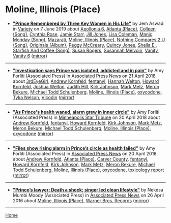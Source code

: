 # Moline, Illinois (Place)

 - [**"Prince Remembered by Three Key Women in His Life"**](https://variety.com/2019/music/news/prince-birthday-remembered-by-three-key-women-originals-1203235532/) by Jem Aswad in [Variety](https://variety.com/) on 7 June 2019 about [Apollonia 6](https://bjmdotnet.github.io/pr1nc3/topics/apollonia-6/), [Atlanta (Place)](https://bjmdotnet.github.io/pr1nc3/topics/place/atlanta/), [Colleen (Song)](https://bjmdotnet.github.io/pr1nc3/topics/song/colleen/), [Cynthia Rose](https://bjmdotnet.github.io/pr1nc3/topics/cynthia-rose/), [Jamie Starr](https://bjmdotnet.github.io/pr1nc3/topics/jamie-starr/), [Jill Jones](https://bjmdotnet.github.io/pr1nc3/topics/jill-jones/), [Lisa Coleman](https://bjmdotnet.github.io/pr1nc3/topics/lisa-coleman/), [Manic Monday (Song)](https://bjmdotnet.github.io/pr1nc3/topics/song/manic-monday/), [Mazarati](https://bjmdotnet.github.io/pr1nc3/topics/mazarati/), [Moline, Illinois (Place)](https://bjmdotnet.github.io/pr1nc3/topics/place/moline-illinois/), [Nothing Compares 2 U (Song)](https://bjmdotnet.github.io/pr1nc3/topics/song/nothing-compares-2-u/), [Originals (Album)](https://bjmdotnet.github.io/pr1nc3/topics/album/originals/), [Peggy McCreary](https://bjmdotnet.github.io/pr1nc3/topics/peggy-mccreary/), [Quincy Jones](https://bjmdotnet.github.io/pr1nc3/topics/quincy-jones/), [Sheila E.](https://bjmdotnet.github.io/pr1nc3/topics/sheila-e/), [Starfish And Coffee (Song)](https://bjmdotnet.github.io/pr1nc3/topics/song/starfish-and-coffee/), [Susan Rogers](https://bjmdotnet.github.io/pr1nc3/topics/susan-rogers/), [Susannah Melvoin](https://bjmdotnet.github.io/pr1nc3/topics/susannah-melvoin/), [Vanity](https://bjmdotnet.github.io/pr1nc3/topics/vanity/), [Vanity 6](https://bjmdotnet.github.io/pr1nc3/topics/vanity-6/) ([mirror](https://web.archive.org/web/*/https://variety.com/2019/music/news/prince-birthday-remembered-by-three-key-women-originals-1203235532/))

----

 - [**"Investigation says Prince was isolated, addicted and in pain"**](https://www.apnews.com/94806d16569541d98032ce2b2f82aa6a) by Amy Forliti (Associated Press) in [Associated Press News](https://www.apnews.com/) on 21 April 2018 about [3rdEyeGirl](https://bjmdotnet.github.io/pr1nc3/topics/3rdeyegirl/), [Andrew Kornfeld](https://bjmdotnet.github.io/pr1nc3/topics/andrew-kornfeld/), [fentanyl](https://bjmdotnet.github.io/pr1nc3/topics/fentanyl/), [Hannah Welton](https://bjmdotnet.github.io/pr1nc3/topics/hannah-welton/), [Howard Kornfeld](https://bjmdotnet.github.io/pr1nc3/topics/howard-kornfeld/), [Joshua Welton](https://bjmdotnet.github.io/pr1nc3/topics/joshua-welton/), [Judith Hill](https://bjmdotnet.github.io/pr1nc3/topics/judith-hill/), [Kirk Johnson](https://bjmdotnet.github.io/pr1nc3/topics/kirk-johnson/), [Mark Metz](https://bjmdotnet.github.io/pr1nc3/topics/mark-metz/), [Meron Bekure](https://bjmdotnet.github.io/pr1nc3/topics/meron-bekure/), [Michael Todd Schulenberg](https://bjmdotnet.github.io/pr1nc3/topics/michael-todd-schulenberg/), [Moline, Illinois (Place)](https://bjmdotnet.github.io/pr1nc3/topics/place/moline-illinois/), [oxycodone](https://bjmdotnet.github.io/pr1nc3/topics/oxycodone/), [Tyka Nelson](https://bjmdotnet.github.io/pr1nc3/topics/tyka-nelson/), [Vicodin](https://bjmdotnet.github.io/pr1nc3/topics/vicodin/) ([mirror](https://web.archive.org/web/*/https://www.apnews.com/94806d16569541d98032ce2b2f82aa6a))

----

 - [**"As Prince's health waned, alarm grew in inner circle"**](http://www.startribune.com/as-prince-s-health-waned-alarm-grew-in-inner-circle/480336433/) by Amy Forliti (Associated Press) in [Minneapolis Star Tribune](http://www.startribune.com/) on 20 April 2018 about [Andrew Kornfeld](https://bjmdotnet.github.io/pr1nc3/topics/andrew-kornfeld/), [fentanyl](https://bjmdotnet.github.io/pr1nc3/topics/fentanyl/), [Howard Kornfeld](https://bjmdotnet.github.io/pr1nc3/topics/howard-kornfeld/), [Kirk Johnson](https://bjmdotnet.github.io/pr1nc3/topics/kirk-johnson/), [Mark Metz](https://bjmdotnet.github.io/pr1nc3/topics/mark-metz/), [Meron Bekure](https://bjmdotnet.github.io/pr1nc3/topics/meron-bekure/), [Michael Todd Schulenberg](https://bjmdotnet.github.io/pr1nc3/topics/michael-todd-schulenberg/), [Moline, Illinois (Place)](https://bjmdotnet.github.io/pr1nc3/topics/place/moline-illinois/), [oxycodone](https://bjmdotnet.github.io/pr1nc3/topics/oxycodone/) ([mirror](https://web.archive.org/web/*/http://www.startribune.com/as-prince-s-health-waned-alarm-grew-in-inner-circle/480336433/))

----

 - [**"Files show rising alarm in Prince’s circle as health failed"**](https://www.apnews.com/01ab0aaba1ab4e719af50e79319afdfb) by Amy Forliti (Associated Press) in [Associated Press News](https://www.apnews.com/) on 20 April 2018 about [Andrew Kornfeld](https://bjmdotnet.github.io/pr1nc3/topics/andrew-kornfeld/), [Atlanta (Place)](https://bjmdotnet.github.io/pr1nc3/topics/place/atlanta/), [Carver County](https://bjmdotnet.github.io/pr1nc3/topics/carver-county/), [fentanyl](https://bjmdotnet.github.io/pr1nc3/topics/fentanyl/), [Howard Kornfeld](https://bjmdotnet.github.io/pr1nc3/topics/howard-kornfeld/), [Kirk Johnson](https://bjmdotnet.github.io/pr1nc3/topics/kirk-johnson/), [Mark Metz](https://bjmdotnet.github.io/pr1nc3/topics/mark-metz/), [Meron Bekure](https://bjmdotnet.github.io/pr1nc3/topics/meron-bekure/), [Michael Todd Schulenberg](https://bjmdotnet.github.io/pr1nc3/topics/michael-todd-schulenberg/), [Moline, Illinois (Place)](https://bjmdotnet.github.io/pr1nc3/topics/place/moline-illinois/), [oxycodone](https://bjmdotnet.github.io/pr1nc3/topics/oxycodone/), [toxicology report](https://bjmdotnet.github.io/pr1nc3/topics/toxicology-report/) ([mirror](https://web.archive.org/web/*/https://www.apnews.com/01ab0aaba1ab4e719af50e79319afdfb))

----

 - [**"Prince’s lawyer: Death a shock; singer led clean lifestyle"**](https://www.apnews.com/18fe9c0f0a124d55a91156e8c1865ab6) by Nekesa Mumbi Moody (Associated Press) in [Associated Press News](https://www.apnews.com/) on 26 April 2016 about [Moline, Illinois (Place)](https://bjmdotnet.github.io/pr1nc3/topics/place/moline-illinois/), [Warner Bros. Records](https://bjmdotnet.github.io/pr1nc3/topics/warner-bros-records/) ([mirror](https://web.archive.org/web/*/https://www.apnews.com/18fe9c0f0a124d55a91156e8c1865ab6))

----

[Home](../)
